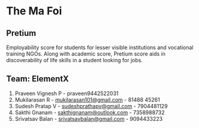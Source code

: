 # The Ma Foi

## Pretium

Employability score for students for lesser visible institutions and vocational training NGOs. 
Along with academic score, Pretium score aids in discoverability of life skills in a student looking for jobs. 

## Team: ElementX

 1. Praveen Vignesh P - praveen9442522031
 2. Mukilarasan R - mukilarasan101@gmail.com - 81488 45261
 3. Sudesh Pratap V - sudeshprathapv@gmail.com - 7904481129
 4. Sakthi Gnanam - sakthignanam@outlook.com - 7358988732
 5. Srivatsav Balan - srivatsavbalan@gmail.com - 9094433223